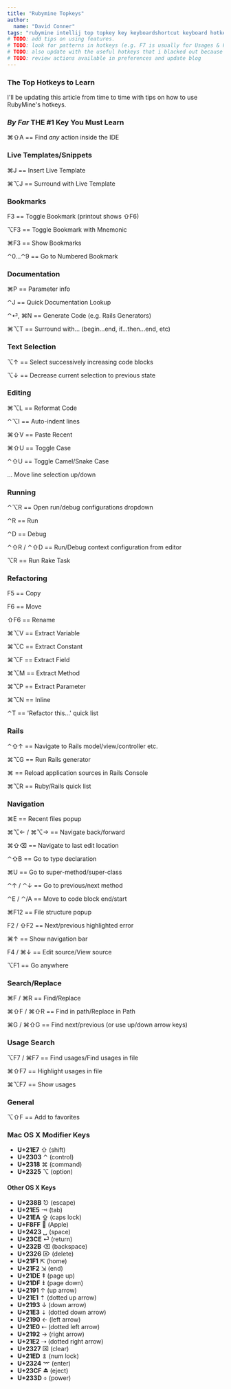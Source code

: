 ```yaml
---
title: "Rubymine Topkeys"
author:
  name: "David Conner"
tags: "rubymine intellij top topkey key keyboardshortcut keyboard hotkey productivity"
# TODO: add tips on using features.
# TODO: look for patterns in hotkeys (e.g. F7 is usually for Usages & F3 is usually for Bookmarks)
# TODO: also update with the useful hotkeys that i blacked out because i already knew them
# TODO: review actions available in preferences and update blog
---
```


### The Top Hotkeys to Learn

I'll be updating this article from time to time with tips on how to use RubyMine's hotkeys.

### *By Far* THE #1 Key You **Must** Learn

&#x2318;&#x21e7;A == Find *any* action inside the IDE 

### Live Templates/Snippets

&#x2318;J == Insert Live Template

&#x2318;&#x2325;J == Surround with Live Template

### Bookmarks

F3 == Toggle Bookmark (printout shows &#x21e7;F6)

&#x2325;F3 == Toggle Bookmark with Mnemonic

&#x2318;F3 == Show Bookmarks

&#x2303;0...&#x2303;9 == Go to Numbered Bookmark

### Documentation

&#x2318;P == Parameter info

&#x2303;J == Quick Documentation Lookup

&#x2303;&#x23ce;, &#x2318;N == Generate Code (e.g. Rails Generators) 

&#x2318;&#x2325;T == Surround with... (begin...end, if...then...end, etc)

### Text Selection

&#x2325;&#x2191; == Select successively increasing code blocks

&#x2325;&#x2193; == Decrease current selection to previous state

### Editing

&#x2318;&#x2325;L == Reformat Code

&#x2303;&#x2325;I == Auto-indent lines

&#x2318;&#x21e7;V == Paste Recent

&#x2318;&#x21e7;U == Toggle Case

&#x2303;&#x21e7;U == Toggle Camel/Snake Case

... Move line selection up/down

### Running

&#x2303;&#x2325;R == Open run/debug configurations dropdown

&#x2303;R == Run

&#x2303;D == Debug

&#x2303;&#x21e7;R / &#x2303;&#x21e7;D == Run/Debug context configuration from editor

&#x2325;R == Run Rake Task

### Refactoring

F5 == Copy

F6 == Move

&#x21e7;F6 == Rename

&#x2318;&#x2325;V == Extract Variable

&#x2318;&#x2325;C == Extract Constant

&#x2318;&#x2325;F == Extract Field

&#x2318;&#x2325;M == Extract Method

&#x2318;&#x2325;P == Extract Parameter

&#x2318;&#x2325;N == Inline

&#x2303;T == 'Refactor this...' quick list

### Rails

&#x2303;&#x21e7;&#x2191; == Navigate to Rails model/view/controller etc.

&#x2318;&#x2325;G == Run Rails generator

&#x2318; == Reload application sources in Rails Console

&#x2318;&#x2325;R == Ruby/Rails quick list

### Navigation

&#x2318;E == Recent files popup

&#x2318;&#x2325;&#x2190; / &#x2318;&#x2325;&#x2192; == Navigate back/forward

&#x2318;&#x21e7;&#x232b; == Navigate to last edit location

&#x2303;&#x21e7;B == Go to type declaration

&#x2318;U == Go to super-method/super-class

&#x2303;&#x2191; / &#x2303;&#x2193; == Go to previous/next method

&#x2303;E / &#x2303;/A == Move to code block end/start

&#x2318;F12 == File structure popup

F2 / &#x21e7;F2 == Next/previous highlighted error

&#x2318;&#x2191; == Show navigation bar

F4 / &#x2318;&#x2193; == Edit source/View source

&#x2325;F1 == Go anywhere

### Search/Replace

&#x2318;F / &#x2318;R == Find/Replace

&#x2318;&#x21e7;F / &#x2318;&#x21e7;R == Find in path/Replace in Path

&#x2318;G / &#x2318;&#x21e7;G == Find next/previous (or use up/down arrow keys)

### Usage Search

&#x2325;F7 / &#x2318;F7 == Find usages/Find usages in file

&#x2318;&#x21e7;F7 == Highlight usages in file

&#x2318;&#x2325;F7 == Show usages

### General

&#x2325;&#x21e7;F == Add to favorites

### Mac OS X Modifier Keys

- **U+21E7** &#x21e7; (shift) 
- **U+2303** &#x2303; (control) 
- **U+2318** &#x2318; (command) 
- **U+2325** &#x2325; (option) 

#### Other OS X Keys

- **U+238B** &#x238b; (escape)
- **U+21E5** &#x21e5; (tab)
- **U+21EA** &#x21ea; (caps lock)
- **U+F8FF** &#xf8ff; (Apple)
- **U+2423** &#x2423; (space)
- **U+23CE** &#x23ce; (return)
- **U+232B** &#x232b; (backspace)
- **U+2326** &#x2326; (delete)
- **U+21F1** &#x21f1; (home)
- **U+21F2** &#x21f2; (end)
- **U+21DE** &#x21de; (page up)
- **U+21DF** &#x21df; (page down)
- **U+2191** &#x2191; (up arrow)
- **U+21E1** &#x21e1; (dotted up arrow)
- **U+2193** &#x2193; (down arrow)
- **U+21E3** &#x21e3; (dotted down arrow)
- **U+2190** &#x2190; (left arrow)
- **U+21E0** &#x21e0; (dotted left arrow)
- **U+2192** &#x2192; (right arrow)
- **U+21E2** &#x21e2; (dotted right arrow)
- **U+2327** &#x2327; (clear)
- **U+21ED** &#x21ed; (num lock)
- **U+2324** &#x2324; (enter)
- **U+23CF** &#x23cf; (eject)
- **U+233D** &#x233d; (power)
